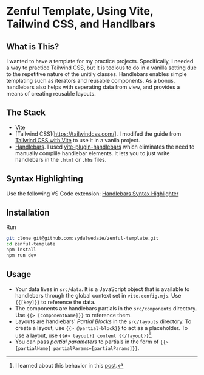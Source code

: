 # Zenful Template, Using Vite, Tailwind CSS, and Handlbars

## What is This?

I wanted to have a template for my practice projects. Specifically, I needed a way to practice Tailwind CSS, but it is tedious to do in a vanilla setting due to the repetitive nature of the unitily classes. Handlebars enables simple templating such as iterators and reusable components. As a bonus, handlebars also helps with seperating data from view, and provides a means of creating reusable layouts.

## The Stack

- [Vite](https://vitejs.dev/guide/)
- [Tailwind CSS](https://tailwindcss.com/]. I modifed the guide from [Tailwind CSS with Vite](https://tailwindcss.com/docs/guides/vite) to use it in a vanila project.
- [Handlebars](https://handlebarsjs.com/). I used [vite-plugin-handlebars](https://www.npmjs.com/package/vite-plugin-handlebars) which eliminates the need to manually complile handlebar elements. It lets you to just write handlebars in the `.html` or `.hbs` files.

## Syntax Highlighting

Use the following VS Code extension: [Handlebars Syntax Highlighter](https://marketplace.visualstudio.com/items?itemName=CarlSaqui.handlebars-syntax-highlighter)

## Installation

Run

```sh
git clone git@github.com:sydalwedaie/zenful-template.git
cd zenful-template
npm install
npm run dev
```

## Usage

- Your data lives in `src/data`. It is a JavaScript object that is available to handlebars through the global context set in `vite.config.mjs`. Use `{{[key]}}` to reference the data.
- The components are handlebars partials in the `src/components` directory. Use `{{> [componentName]}}` to reference them.
- Layouts are handlebars' _Partial Blocks_ in the `src/layouts` directory. To create a layout, use `{{> @partial-block}}` to act as a placeholder. To use a layout, use `{{#> layout}} content {{/layout}}`[^1].
- You can pass _partial parameters_ to partials in the form of `{{> [partialName] partialParams=[partialParams]}}`.

[^1]: I learned about this behavior in this [post](https://cloudfour.com/thinks/the-hidden-power-of-handlebars-partials/).
